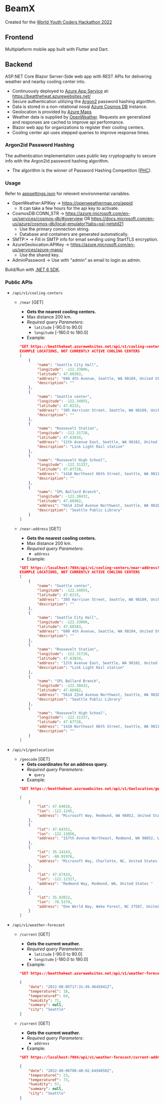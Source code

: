 # BeamX

Created for the [World Youth Coders Hackathon 2022](https://www.worldcodingclub.org/world-youth-coders-hackathon-2022/)

## Frontend
Multiplatform mobile app built with Flutter and Dart.

## Backend
ASP.NET Core Blazor Server-Side web app with REST APIs for delivering weather and nearby cooling center into.

* Continuously deployed to [Azure App Service](https://azure.microsoft.com/en-us/services/app-service/) at: https://beattheheat.azurewebsites.net/
* Secure authentication utilizing the [Argon2](https://github.com/P-H-C/phc-winner-argon2) password hashing algorithm.
* Data is stored in a non-relational nosql [Azure Cosmos DB](https://azure.microsoft.com/en-us/services/cosmos-db/) instance.
* Geolocation is provided by [Azure Maps](https://azure.microsoft.com/en-us/services/azure-maps/)
* Weather data is supplied by [OpenWeather](openweathermap.org). Requests are generalized and responses are cached to improve api performance.
* Blazor web app for organizations to register their cooling centers.
* Cooling center api uses stepped queries to improve response times.

### Argon2id Password Hashing
The authentication implementation uses public key cryptography to secure info with the Argon2id password hashing algorithm.
* The algorithm is the winner of Password Hashing Competition ([PHC](https://www.password-hashing.net/)).

### Usage
Refer to [appsettings.json](https://github.com/AbhinavAkkiraju/BeatTheHeat/blob/main/src/BeatTheHeat.Web/appsettings.json) for relevent environmental variables.
* OpenWeather:APIKey -> https://openweathermap.org/appid
    * It can take a few hours for the api key to activate.
* CosmosDB:CONN_STR -> https://azure.microsoft.com/en-us/services/cosmos-db/#overview OR https://docs.microsoft.com/en-us/azure/cosmos-db/local-emulator?tabs=ssl-netstd21
    * Use the primary connection string.
    * Database and containers are generated automatically.
* SMTP:* -> Fill in SMTP info for email sending using StartTLS encryption.
* AzureGeolocation:APIKey -> https://azure.microsoft.com/en-us/services/azure-maps/
    * Use the shared key.
* AdminPassword -> Use with "admin" as email to login as admin.

Build/Run with [.NET 6 SDK](https://dotnet.microsoft.com/en-us/download/dotnet/6.0).

### Public APIs

* `/api/v1/cooling-centers`
    * `/near` [GET]
        * __Gets the nearest cooling centers.__
        * Max distance 200 km.
        * *Required query Parameters*:
            * `latitude` [-90.0 to 90.0]
            * `longitude` [-180.0 to 180.0]
        * Example: 
        ```json
        "GET https://beattheheat.azurewebsites.net/api/v1/cooling-centers/near?latitude=47.6062&longitude=-122.3321"
        EXAMPLE LOCATIONS, NOT CURRENTLY ACTIVE COOLING CENTERS
        [
            {
                "name": "Seattle City Hall",
                "longitude": -122.33006,
                "latitude": 47.60383,
                "address": "600 4th Avenue, Seattle, WA 98104, United States ",
                "description": ""
            },
            {
                "name": "Seattle center",
                "longitude": -122.34955,
                "latitude": 47.6215,
                "address": "305 Harrison Street, Seattle, WA 98109, United States ",
                "description": ""
            },
            {
                "name": "Roosevelt Station",
                "longitude": -122.31728,
                "latitude": 47.63834,
                "address": "12th Avenue East, Seattle, WA 98102, United States ",
                "description": "Link Light Rail station"
            },
            {
                "name": "Roosevelt High School",
                "longitude": -122.31337,
                "latitude": 47.67728,
                "address": "1410 Northeast 66th Street, Seattle, WA 98115, United States ",
                "description": ""
            },
            {
                "name": "SPL Ballard Branch",
                "longitude": -122.38432,
                "latitude": 47.66982,
                "address": "5614 22nd Avenue Northwest, Seattle, WA 98107, United States ",
                "description": "Seattle Public Library"
            }
        ]
        ```

    * `/near-address` [GET]
        * __Gets the nearest cooling centers.__
        * Max distance 200 km.
        * *Required query Parameters*:
            * `address`
        * Example: 
        ```json
        "GET https://localhost:7084/api/v1/cooling-centers/near-address?address=400%20Broad%20St%2C%20Seattle%2C%20WA%2098109"
        EXAMPLE LOCATIONS, NOT CURRENTLY ACTIVE COOLING CENTERS
        [
            {
                "name": "Seattle center",
                "longitude": -122.34955,
                "latitude": 47.6215,
                "address": "305 Harrison Street, Seattle, WA 98109, United States ",
                "description": ""
            },
            {
                "name": "Seattle City Hall",
                "longitude": -122.33006,
                "latitude": 47.60383,
                "address": "600 4th Avenue, Seattle, WA 98104, United States ",
                "description": ""
            },
            {
                "name": "Roosevelt Station",
                "longitude": -122.31728,
                "latitude": 47.63834,
                "address": "12th Avenue East, Seattle, WA 98102, United States ",
                "description": "Link Light Rail station"
            },
            {
                "name": "SPL Ballard Branch",
                "longitude": -122.38432,
                "latitude": 47.66982,
                "address": "5614 22nd Avenue Northwest, Seattle, WA 98107, United States ",
                "description": "Seattle Public Library"
            },
            {
                "name": "Roosevelt High School",
                "longitude": -122.31337,
                "latitude": 47.67728,
                "address": "1410 Northeast 66th Street, Seattle, WA 98115, United States ",
                "description": ""
            }
        ]
        ```

* `/api/v1/geolocation`
    * `/geocode` [GET]
        * __Gets coordinates for an address query.__
        * *Required query Parameters*:
            * `query`
        * Example: 
        ```json
        "GET https://beattheheat.azurewebsites.net/api/v1/Geolocation/geocode?query=one%20microsoft%20way%20redmond"

        [
            {
                "lat": 47.64016,
                "lon": -122.1245,
                "address": "Microsoft Way, Redmond, WA 98052, United States "
            },
            {
                "lat": 47.64351,
                "lon": -122.13056,
                "address": "157th Avenue Northeast, Redmond, WA 98052, United States "
            },
            {
                "lat": 35.14143,
                "lon": -80.91976,
                "address": "Microsoft Way, Charlotte, NC, United States "
            },
            {
                "lat": 47.67433,
                "lon": -122.12327,
                "address": "Redmond Way, Redmond, WA, United States "
            },
            {
                "lat": 35.92012,
                "lon": -78.5379,
                "address": "One World Way, Wake Forest, NC 27587, United States "
            }
        ]
        ```

* `/api/v1/weather-forecast`
    * `/current` [GET]
        * __Gets the current weather.__
        * *Required query Parameters*:
            * `latitude` [-90.0 to 90.0]
            * `longitude` [-180.0 to 180.0]
        * Example: 
        ```json
        "GET https://beattheheat.azurewebsites.net/api/v1/weather-forecast/current?latitude=47.6062&longitude=-122.3321"

        {
            "date": "2022-08-05T17:31:49.4645041Z",
            "temperatureC": 18,
            "temperatureF": 64,
            "humidity": 71,
            "summary": null,
            "city": "Seattle"
        }
        ```

    * `/current` [GET]
        * __Gets the current weather.__
        * *Required query Parameters*:
            * `address`
        * Example: 
        ```json
        "GET https://localhost:7084/api/v1/weather-forecast/current-address?address=400%20Broad%20St%2C%20Seattle%2C%20WA%2098109"

        {
            "date": "2022-08-06T00:40:02.6494856Z",
            "temperatureC": 23,
            "temperatureF": 73,
            "humidity": 57,
            "summary": null,
            "city": "Seattle"
        }
        ```
